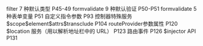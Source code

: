 filter 7 种默认类型 P45-49
formvalidate 9 种默认验证 P50-P51
formvalidate 5 种表单变量 P51
自定义指令参数 P93
控制器特殊服务 $scope\$element\$attrs\$transclude P104
routeProvider参数属性 P120
$location 服务（用以解析地址栏中的 URL） P123
路由事件 P126
\$injector API P131
